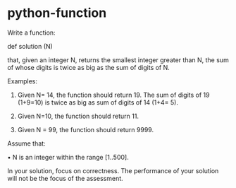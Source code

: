 # python-function

Write a function:

def solution (N)

that, given an integer N, returns the smallest integer greater than N, the sum of whose digits is twice as big as the sum of digits of N.

Examples:

1. Given N= 14, the function should return 19. The sum of digits of 19 (1+9=10) is twice as big as sum of digits of 14 (1+4= 5).

2. Given N=10, the function should return 11.

3. Given N = 99, the function should return 9999.

Assume that:

• N is an integer within the range [1..500].

In your solution, focus on correctness. The performance of your solution will not be the focus of the assessment.

